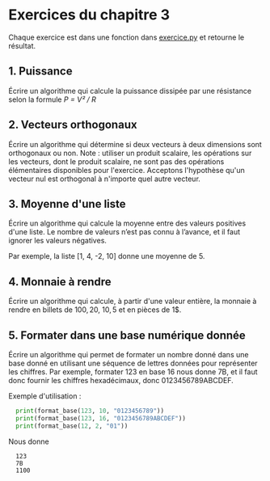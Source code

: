 # Exercices du chapitre 3

Chaque exercice est dans une fonction dans [exercice.py](exercice.py) et retourne le résultat.

## 1. Puissance

Écrire un algorithme qui calcule la puissance dissipée par une résistance selon la formule _P = V² / R_

## 2. Vecteurs orthogonaux

Écrire un algorithme qui détermine si deux vecteurs à deux dimensions sont orthogonaux ou non. Note : utiliser un produit scalaire, les opérations sur les vecteurs, dont le produit scalaire, ne sont pas des opérations élémentaires disponibles pour l'exercice. Acceptons l'hypothèse qu'un vecteur nul est orthogonal à n'importe quel autre vecteur.

## 3. Moyenne d'une liste

Écrire un algorithme qui calcule la moyenne entre des valeurs positives d'une liste. Le nombre de valeurs n’est pas connu à l’avance, et il faut ignorer les valeurs négatives.

Par exemple, la liste [1, 4, -2, 10] donne une moyenne de 5.

## 4. Monnaie à rendre

Écrire un algorithme qui calcule, à partir d'une valeur entière, la monnaie à rendre en billets de 100$, 20$, 10$, 5$ et en pièces de 1$.

## 5. Formater dans une base numérique donnée

Écrire un algorithme qui permet de formater un nombre donné dans une base donné en utilisant une séquence de lettres données pour représenter les chiffres. Par exemple, formater 123 en base 16 nous donne 7B, et il faut donc fournir les chiffres hexadécimaux, donc 0123456789ABCDEF.

Exemple d'utilisation : 
```python
  print(format_base(123, 10, "0123456789"))
  print(format_base(123, 16, "0123456789ABCDEF"))
  print(format_base(12, 2, "01"))
```
Nous donne
```
  123
  7B
  1100
```
